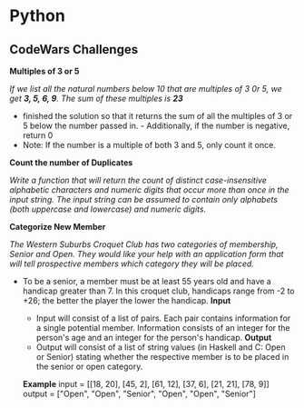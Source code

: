 # Python

## CodeWars Challenges

**Multiples of 3 or 5**

*If we list all the natural numbers below 10 that are multiples of 3 0r 5, we get **3, 5, 6, 9**. The sum of these multiples is **23***
   - finished the solution so that it returns the sum of all the multiples of 3 or 5 below the number passed in.    - Additionally, if the number is negative, return 0
   - Note: If the number is a multiple of both 3 and 5, only count it once.


**Count the number of Duplicates**

*Write a function that will return the count of distinct case-insensitive alphabetic characters and numeric digits that occur more than once in the input string. The input string can be assumed to contain only alphabets (both uppercase and lowercase) and numeric digits.*

**Categorize New Member**

*The Western Suburbs Croquet Club has two categories of membership, Senior and Open. They would like your help with an application form that will tell prospective members which category they will be placed.*
  - To be a senior, a member must be at least 55 years old and have a handicap greater than 7. In this croquet club, handicaps range from -2 to +26; the better the player the lower the handicap.
    **Input**
    - Input will consist of a list of pairs. Each pair contains information for a single potential member. Information consists of an integer for the person's age and an integer for the person's handicap.
    **Output**
    - Output will consist of a list of string values (in Haskell and C: Open or Senior) stating whether the respective member is to be placed in the senior or open category.

    **Example**
      input =  [[18, 20], [45, 2], [61, 12], [37, 6], [21, 21], [78, 9]]
      output = ["Open", "Open", "Senior", "Open", "Open", "Senior"]
